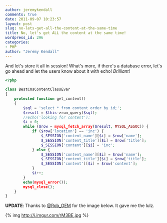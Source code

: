 ```yaml
---
author: jeremykendall
comments: true
date: 2011-09-07 10:23:57
layout: post
slug: no-lets-get-all-the-content-at-the-same-time
title: No, let's get ALL the content at the same time!
wordpress_id: 296
categories:
- PHP
author: "Jeremy Kendall"
---
```


And let's store it all in session!  What's more, if there's a database error, let's go ahead and let the users know about it with echo!  _Brilliant_!

```php
<?php
    
class BestCmsContentClassEvar
{
    protected function get_content()
    {
        $sql = 'select * from content order by id;';
        $result = $this->run_query($sql);
        //echo('looking for content');
        $i = 0;
        while ($row = mysql_fetch_array($result, MYSQL_ASSOC)) {
            if ($row['location'] == 'inc') {
                $_SESSION['content_name'][$i] = $row['name'];
                $_SESSION['content_title'][$i] = $row['title'];
                $_SESSION['content'][$i] = 'inc';
            } else {
                $_SESSION['content_name'][$i] = $row['name'];
                $_SESSION['content_title'][$i] = $row['title'];
                $_SESSION['content'][$i] = $row['content'];
            }
            $i++;
        }
        echo(mysql_error());
        mysql_close();
    }
}
```

**UPDATE**:  Thanks to [@Rob_OEM](http://twitter.com/rob_oem) for the image below.  It gave me the lulz.

{% img http://i.imgur.com/rM3BE.jpg %}
